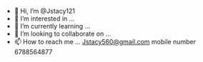 - 👋 Hi, I’m @Jstacy121
- 👀 I’m interested in ...
- 🌱 I’m currently learning ...
- 💞️ I’m looking to collaborate on ...
- 📫 How to reach me ...
Jstacy560@gmail.com mobile number 6788564877
<!--- personal email Kimberlyclapp197@gmail.com
Jstacy121/Jstacy121 is a ✨ special ✨ repository because its `README.md` (this file) appears on your GitHub profile.
You can click the Preview link to take a look at your changes.
--->
